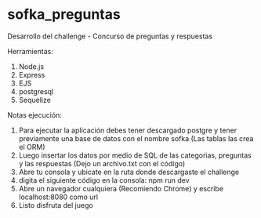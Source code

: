 # sofka_preguntas
Desarrollo del challenge - Concurso de preguntas y respuestas

Herramientas:

  1.  Node.js
  2.  Express
  3.  EJS
  4.  postgresql
  5.  Sequelize

Notas ejecución:

  1.  Para ejecutar la aplicación debes tener descargado postgre y tener previamente una base de datos con el nombre sofka (Las tablas las crea el ORM)
  2.  Luego insertar los datos por medio de SQL de las categorias, preguntas y las respuestas (Dejo un archivo.txt con el código)
  3.  Abre tu consola y ubicate en la ruta donde descargaste el challenge
  4.  digita el siguiente código en la consola: npm run dev
  5.  Abre un navegador cualquiera (Recomiendo Chrome) y escribe localhost:8080 como url
  6.  Listo disfruta del juego

